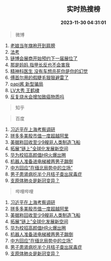 <div align="center"><h2>实时热搜榜</h2><h4>2023-11-30 04:31:01</h4></div>

> 微博  

1. [老娘当年旗袍开到肩膀](https://s.weibo.com/weibo?q=%E8%80%81%E5%A8%98%E5%BD%93%E5%B9%B4%E6%97%97%E8%A2%8D%E5%BC%80%E5%88%B0%E8%82%A9%E8%86%80&t=31&band_rank=1&Refer=top)<br />
2. [法考](https://s.weibo.com/weibo?q=%E6%B3%95%E8%80%83&t=31&band_rank=2&Refer=top)<br />
3. [链博会展商开始预约下一届展位了](https://s.weibo.com/weibo?q=%23%E9%93%BE%E5%8D%9A%E4%BC%9A%E5%B1%95%E5%95%86%E5%BC%80%E5%A7%8B%E9%A2%84%E7%BA%A6%E4%B8%8B%E4%B8%80%E5%B1%8A%E5%B1%95%E4%BD%8D%E4%BA%86%23&t=31&band_rank=3&Refer=top)<br />
4. [那是妈妈 指甲长反也不会害我](https://s.weibo.com/weibo?q=%E9%82%A3%E6%98%AF%E5%A6%88%E5%A6%88%20%E6%8C%87%E7%94%B2%E9%95%BF%E5%8F%8D%E4%B9%9F%E4%B8%8D%E4%BC%9A%E5%AE%B3%E6%88%91&t=31&band_rank=4&Refer=top)<br />
5. [精神科医生 没有车想杀死你是你的幻觉](https://s.weibo.com/weibo?q=%E7%B2%BE%E7%A5%9E%E7%A7%91%E5%8C%BB%E7%94%9F%20%E6%B2%A1%E6%9C%89%E8%BD%A6%E6%83%B3%E6%9D%80%E6%AD%BB%E4%BD%A0%E6%98%AF%E4%BD%A0%E7%9A%84%E5%B9%BB%E8%A7%89&t=31&band_rank=5&Refer=top)<br />
6. [傅首尔用的假睫毛狠狠避雷了](https://s.weibo.com/weibo?q=%E5%82%85%E9%A6%96%E5%B0%94%E7%94%A8%E7%9A%84%E5%81%87%E7%9D%AB%E6%AF%9B%E7%8B%A0%E7%8B%A0%E9%81%BF%E9%9B%B7%E4%BA%86&t=31&band_rank=6&Refer=top)<br />
7. [papi酱 新型骗局](https://s.weibo.com/weibo?q=papi%E9%85%B1%20%E6%96%B0%E5%9E%8B%E9%AA%97%E5%B1%80&t=31&band_rank=7&Refer=top)<br />
8. [LV大秀 王鹤棣](https://s.weibo.com/weibo?q=LV%E5%A4%A7%E7%A7%80%20%E7%8E%8B%E9%B9%A4%E6%A3%A3&t=31&band_rank=8&Refer=top)<br />
9. [反复烧水会增加致癌物质吗](https://s.weibo.com/weibo?q=%23%E5%8F%8D%E5%A4%8D%E7%83%A7%E6%B0%B4%E4%BC%9A%E5%A2%9E%E5%8A%A0%E8%87%B4%E7%99%8C%E7%89%A9%E8%B4%A8%E5%90%97%23&t=31&band_rank=9&Refer=top)<br />

> 知乎  


> 百度  

1. [习近平在上海考察调研](https://www.baidu.com/s?wd=%E4%B9%A0%E8%BF%91%E5%B9%B3%E5%9C%A8%E4%B8%8A%E6%B5%B7%E8%80%83%E5%AF%9F%E8%B0%83%E7%A0%94&sa=fyb_news&rsv_dl=fyb_news)<br />
2. [拼多多美股市值一度超越阿里](https://www.baidu.com/s?wd=%E6%8B%BC%E5%A4%9A%E5%A4%9A%E7%BE%8E%E8%82%A1%E5%B8%82%E5%80%BC%E4%B8%80%E5%BA%A6%E8%B6%85%E8%B6%8A%E9%98%BF%E9%87%8C&sa=fyb_news&rsv_dl=fyb_news)<br />
3. [美据称回收至少9艘非人类制造飞船](https://www.baidu.com/s?wd=%E7%BE%8E%E6%8D%AE%E7%A7%B0%E5%9B%9E%E6%94%B6%E8%87%B3%E5%B0%919%E8%89%98%E9%9D%9E%E4%BA%BA%E7%B1%BB%E5%88%B6%E9%80%A0%E9%A3%9E%E8%88%B9&sa=fyb_news&rsv_dl=fyb_news)<br />
4. [拓展“链上”全球化发展新空间](https://www.baidu.com/s?wd=%E6%8B%93%E5%B1%95%E2%80%9C%E9%93%BE%E4%B8%8A%E2%80%9D%E5%85%A8%E7%90%83%E5%8C%96%E5%8F%91%E5%B1%95%E6%96%B0%E7%A9%BA%E9%97%B4&sa=fyb_news&rsv_dl=fyb_news)<br />
5. [华为校招高颜值HR火爆出圈](https://www.baidu.com/s?wd=%E5%8D%8E%E4%B8%BA%E6%A0%A1%E6%8B%9B%E9%AB%98%E9%A2%9C%E5%80%BCHR%E7%81%AB%E7%88%86%E5%87%BA%E5%9C%88&sa=fyb_news&rsv_dl=fyb_news)<br />
6. [机器人准备进电梯被两男子踹倒](https://www.baidu.com/s?wd=%E6%9C%BA%E5%99%A8%E4%BA%BA%E5%87%86%E5%A4%87%E8%BF%9B%E7%94%B5%E6%A2%AF%E8%A2%AB%E4%B8%A4%E7%94%B7%E5%AD%90%E8%B8%B9%E5%80%92&sa=fyb_news&rsv_dl=fyb_news)<br />
7. [中方回应“在缅北局势中的立场”](https://www.baidu.com/s?wd=%E4%B8%AD%E6%96%B9%E5%9B%9E%E5%BA%94%E2%80%9C%E5%9C%A8%E7%BC%85%E5%8C%97%E5%B1%80%E5%8A%BF%E4%B8%AD%E7%9A%84%E7%AB%8B%E5%9C%BA%E2%80%9D&sa=fyb_news&rsv_dl=fyb_news)<br />
8. [男子患肾病吃半个月桔子查出尿毒症](https://www.baidu.com/s?wd=%E7%94%B7%E5%AD%90%E6%82%A3%E8%82%BE%E7%97%85%E5%90%83%E5%8D%8A%E4%B8%AA%E6%9C%88%E6%A1%94%E5%AD%90%E6%9F%A5%E5%87%BA%E5%B0%BF%E6%AF%92%E7%97%87&sa=fyb_news&rsv_dl=fyb_news)<br />
9. [支原体肺炎是新冠变异？](https://www.baidu.com/s?wd=%E6%94%AF%E5%8E%9F%E4%BD%93%E8%82%BA%E7%82%8E%E6%98%AF%E6%96%B0%E5%86%A0%E5%8F%98%E5%BC%82%EF%BC%9F&sa=fyb_news&rsv_dl=fyb_news)<br />

> 哔哩哔哩  

1. [习近平在上海考察调研](https://www.baidu.com/s?wd=%E4%B9%A0%E8%BF%91%E5%B9%B3%E5%9C%A8%E4%B8%8A%E6%B5%B7%E8%80%83%E5%AF%9F%E8%B0%83%E7%A0%94&sa=fyb_news&rsv_dl=fyb_news)<br />
2. [拼多多美股市值一度超越阿里](https://www.baidu.com/s?wd=%E6%8B%BC%E5%A4%9A%E5%A4%9A%E7%BE%8E%E8%82%A1%E5%B8%82%E5%80%BC%E4%B8%80%E5%BA%A6%E8%B6%85%E8%B6%8A%E9%98%BF%E9%87%8C&sa=fyb_news&rsv_dl=fyb_news)<br />
3. [美据称回收至少9艘非人类制造飞船](https://www.baidu.com/s?wd=%E7%BE%8E%E6%8D%AE%E7%A7%B0%E5%9B%9E%E6%94%B6%E8%87%B3%E5%B0%919%E8%89%98%E9%9D%9E%E4%BA%BA%E7%B1%BB%E5%88%B6%E9%80%A0%E9%A3%9E%E8%88%B9&sa=fyb_news&rsv_dl=fyb_news)<br />
4. [拓展“链上”全球化发展新空间](https://www.baidu.com/s?wd=%E6%8B%93%E5%B1%95%E2%80%9C%E9%93%BE%E4%B8%8A%E2%80%9D%E5%85%A8%E7%90%83%E5%8C%96%E5%8F%91%E5%B1%95%E6%96%B0%E7%A9%BA%E9%97%B4&sa=fyb_news&rsv_dl=fyb_news)<br />
5. [华为校招高颜值HR火爆出圈](https://www.baidu.com/s?wd=%E5%8D%8E%E4%B8%BA%E6%A0%A1%E6%8B%9B%E9%AB%98%E9%A2%9C%E5%80%BCHR%E7%81%AB%E7%88%86%E5%87%BA%E5%9C%88&sa=fyb_news&rsv_dl=fyb_news)<br />
6. [机器人准备进电梯被两男子踹倒](https://www.baidu.com/s?wd=%E6%9C%BA%E5%99%A8%E4%BA%BA%E5%87%86%E5%A4%87%E8%BF%9B%E7%94%B5%E6%A2%AF%E8%A2%AB%E4%B8%A4%E7%94%B7%E5%AD%90%E8%B8%B9%E5%80%92&sa=fyb_news&rsv_dl=fyb_news)<br />
7. [中方回应“在缅北局势中的立场”](https://www.baidu.com/s?wd=%E4%B8%AD%E6%96%B9%E5%9B%9E%E5%BA%94%E2%80%9C%E5%9C%A8%E7%BC%85%E5%8C%97%E5%B1%80%E5%8A%BF%E4%B8%AD%E7%9A%84%E7%AB%8B%E5%9C%BA%E2%80%9D&sa=fyb_news&rsv_dl=fyb_news)<br />
8. [男子患肾病吃半个月桔子查出尿毒症](https://www.baidu.com/s?wd=%E7%94%B7%E5%AD%90%E6%82%A3%E8%82%BE%E7%97%85%E5%90%83%E5%8D%8A%E4%B8%AA%E6%9C%88%E6%A1%94%E5%AD%90%E6%9F%A5%E5%87%BA%E5%B0%BF%E6%AF%92%E7%97%87&sa=fyb_news&rsv_dl=fyb_news)<br />
9. [支原体肺炎是新冠变异？](https://www.baidu.com/s?wd=%E6%94%AF%E5%8E%9F%E4%BD%93%E8%82%BA%E7%82%8E%E6%98%AF%E6%96%B0%E5%86%A0%E5%8F%98%E5%BC%82%EF%BC%9F&sa=fyb_news&rsv_dl=fyb_news)<br />
